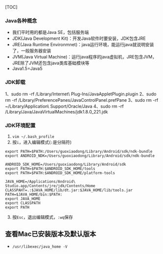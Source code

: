 [TOC]

### Java各种概念
* 我们平时用的都是Java SE，包括服务端
* JDK(Java Development Kit)：开发Java软件时要安装，JDK包含JRE
* JRE(Java Runtime Environmnet)：java运行环境，能运行java就说明安装了，一般服务器安装
* JVM(Java Virtual Machine)：运行java程序的java虚拟机，JRE包含JVM，JRE除了JVM还包含java类库基础模块等
* Java1.5=Java5

### JDK卸载
1、sudo rm -rf /Library/Internet\ Plug-Ins/JavaAppletPlugin.plugin
2、sudo rm -rf /Library/PreferencePanes/JavaControlPanel.prefPane
3、sudo rm -rf ~/Library/Application\ Support/Oracle/Java
4、sudo rm -rf /Library/Java/JavaVirtualMachines/jdk1.8.0_221.jdk

### JDK环境配置
1. `vim ~/.bash_profile`
2. 按`i`，进入编辑模式(`:`是分隔符)
```
export PATH=$PATH:/Users/guoxiaodong/Library/Android/sdk/ndk-bundle
export ANDROID_NDK=/Users/guoxiaodong/Library/Android/sdk/ndk-bundle

ANDROID_SDK_HOME=/Users/guoxiaodong/Library/Android/sdk
export PATH=$PATH:$ANDROID_SDK_HOME/tools
export PATH=$PATH:$ANDROID_SDK_HOME/platform-tools

JAVA_HOME=/Applications/Android\ Studio.app/Contents/jre/jdk/Contents/Home
CLASSPAHT=.:$JAVA_HOME/lib/dt.jar:$JAVA_HOME/lib/tools.jar
PATH=$JAVA_HOME/bin:$PATH:
export JAVA_HOME
export CLASSPATH
export PATH
```
3. 按`Esc`，退出编辑模式，`:wq`保存

## 查看Mac已安装版本及默认版本
* `/usr/libexec/java_home -V`